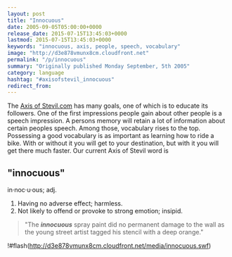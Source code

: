 ```yaml
---
layout: post
title: "Innocuous"
date: 2005-09-05T05:00:00+0000
release_date: 2015-07-15T13:45:03+0000
lastmod: 2015-07-15T13:45:03+0000
keywords: "innocuous, axis, people, speech, vocabulary"
image: "http://d3e878vmunx8cm.cloudfront.net"
permalink: "/p/innocuous"
summary: "Originally published Monday September, 5th 2005"
category: language
hashtag: "#axisofstevil_innocuous"
redirect_from:
---
```


The [Axis of Stevil.com](/ "Axis of Stevil.com") has many goals, one of which is to educate its followers. One of the first impressions people gain about other people is a speech impression. A persons memory will retain a lot of information about certain peoples speech. Among those, vocabulary rises to the top. Possessing a good vocabulary is as important as learning how to ride a bike. With or without it you will get to your destination, but with it you will get there much faster. Our current Axis of Stevil word is

## "innocuous" ##

in·noc·u·ous; adj.

1. Having no adverse effect; harmless.
2. Not likely to offend or provoke to strong emotion; insipid.
 
> "The ***innocuous*** spray paint did no permanent damage to the wall as the young street artist tagged his stencil with a deep orange."

!#flash(http://d3e878vmunx8cm.cloudfront.net/media/innocuous.swf)
